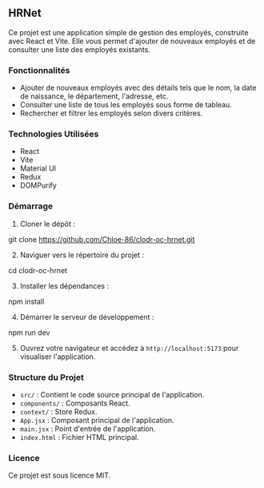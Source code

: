 ## HRNet

Ce projet est une application simple de gestion des employés, construite avec React et Vite. Elle vous permet d'ajouter de nouveaux employés et de consulter une liste des employés existants.

### Fonctionnalités

-   Ajouter de nouveaux employés avec des détails tels que le nom, la date de naissance, le département, l'adresse, etc.
-   Consulter une liste de tous les employés sous forme de tableau.
-   Rechercher et filtrer les employés selon divers critères.

### Technologies Utilisées

-   React
-   Vite
-   Material UI
-   Redux
-   DOMPurify

### Démarrage

1.  Cloner le dépôt :

git clone https://github.com/Chloe-86/clodr-oc-hrnet.git


2.  Naviguer vers le répertoire du projet :

cd clodr-oc-hrnet

3.  Installer les dépendances :

npm install


4.  Démarrer le serveur de développement :

npm run dev


5.  Ouvrez votre navigateur et accédez à `http://localhost:5173` pour visualiser l'application.

### Structure du Projet

-   `src/` : Contient le code source principal de l'application.
-   `components/` : Composants React.
-   `context/` : Store Redux.
-   `App.jsx` : Composant principal de l'application.
-   `main.jsx` : Point d'entrée de l'application.
-   `index.html` : Fichier HTML principal.


### Licence

Ce projet est sous licence MIT.
